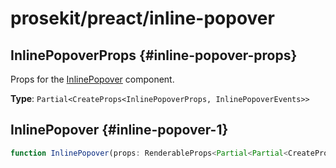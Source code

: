 # prosekit/preact/inline-popover

## InlinePopoverProps {#inline-popover-props}

Props for the [InlinePopover](inline-popover.md#inline-popover-1) component.

**Type**: `Partial<CreateProps<InlinePopoverProps, InlinePopoverEvents>>`

## InlinePopover {#inline-popover-1}

```ts
function InlinePopover(props: RenderableProps<Partial<Partial<CreateProps<InlinePopoverProps, InlinePopoverEvents>>> & RefAttributes<InlinePopover> & HTMLAttributes<InlinePopover>, any>, context?: any): ComponentChildren
```
